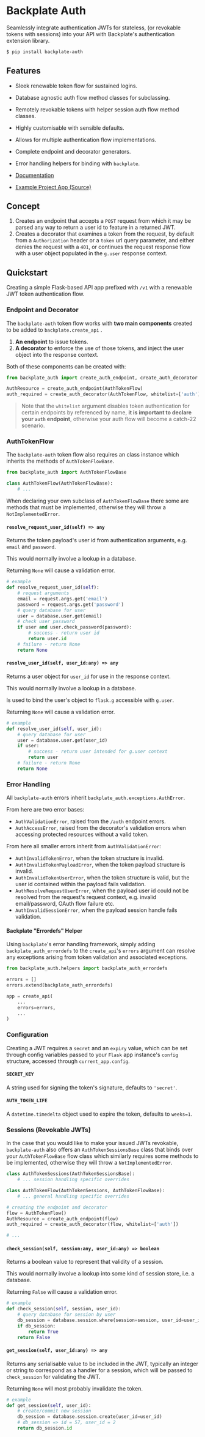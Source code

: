 # Backplate Auth

Seamlessly integrate authentication JWTs for stateless, (or revokable tokens with sessions) into your API with Backplate's authentication extension library.

```bash
$ pip install backplate-auth
```

## Features

- Sleek renewable token flow for sustained logins.
- Database agnostic auth flow method classes for subclassing.
- Remotely revokable tokens with helper session auth flow method classes.
- Highly customisable with sensible defaults.
- Allows for multiple authentication flow implementations.
- Complete endpoint and decorator generators.
- Error handling helpers for binding with `backplate`.

- [Documentation](https://github.com/studioarmix/backplate-auth/tree/master/docs)
- [Example Project App (Source)](https://github.com/studioarmix/backplate-auth/tree/master/example)

## Concept
1. Creates an endpoint that accepts a `POST` request from which it may be parsed any way to return a user id to feature in a returned JWT.
1. Creates a decorator that examines a token from the request, by default from a `Authorization` header or a `token` url query parameter, and either denies the request with a `401`, or continues the request response flow with a user object populated in the `g.user` response context.

## Quickstart

Creating a simple Flask-based API app prefixed with `/v1` with a renewable JWT token authentication flow.

### Endpoint and Decorator

The `backplate-auth` token flow works with **two main components** created to be added to `backplate.create_api` .

1. **An endpoint** to issue tokens.
2. **A decorator** to enforce the use of those tokens, and inject the user object into the response context.

Both of these components can be created with:

```python
from backplate_auth import create_auth_endpoint, create_auth_decorator

AuthResource = create_auth_endpoint(AuthTokenFlow)
auth_required = create_auth_decorator(AuthTokenFlow, whitelist=['auth'])
```

>  Note that the `whitelist` argument disables token authentication for certain endpoints by referenced by name, **it is important to declare your `auth` endpoint**, otherwise your auth flow will become a catch-22 scenario.



### AuthTokenFlow

The `backplate-auth` token flow also requires an class instance which inherits the methods of `AuthTokenFlowBase`.

```python
from backplate_auth import AuthTokenFlowBase

class AuthTokenFlow(AuthTokenFlowBase):
    # ...
```

When declaring your own subclass of `AuthTokenFlowBase` there some are methods that must be implemented, otherwise they will throw a `NotImplementedError`.



#### `resolve_request_user_id(self) => any`

Returns the token payload's user id from authentication arguments, e.g. `email` and `password`.

This would normally involve a lookup in a database.

Returning `None` will cause a validation error.

```python
# example
def resolve_request_user_id(self):
    # request arguments
    email = request.args.get('email')
    password = request.args.get('password')
    # query database for user
    user = database.user.get(email)
    # check user password
    if user and user.check_password(password):
        # success - return user id
        return user.id
    # failure - return None
    return None
```



#### `resolve_user_id(self, user_id:any) => any`

Returns a user object for `user_id` for use in the response context.

This would normally involve a lookup in a database.

Is used to bind the user's object to `flask.g` accessible with `g.user`.

Returning `None` will cause a validation error.

```python
# example
def resolve_user_id(self, user_id):
    # query database for user
    user = database.user.get(user_id)
    if user:
        # success - return user intended for g.user context
        return user
    # failure - return None
    return None
```



### Error Handling

All `backplate-auth` errors inherit `backplate_auth.exceptions.AuthError`.

From here are two error bases:

- `AuthValidationError`, raised from the `/auth` endpoint errors.
- `AuthAccessError`, raised from the decorator's validation errors when accessing protected resources without a valid token.

From here all smaller errors inherit from `AuthValidationError`:

- `AuthInvalidTokenError`, when the token structure is invalid.
- `AuthInvalidTokenPayloadError`, when the token payload structure is invalid.
- `AuthInvalidTokenUserError`, when the token structure is valid, but the user id contained within the payload fails validation.
- `AuthResolveRequestUserError`, when the payload user id could not be resolved from the request's request context, e.g. invalid email/password, OAuth flow failure etc.
- `AuthInvalidSessionError`, when the payload session handle fails validation.



#### Backplate "Errordefs" Helper

Using `backplate`'s error handling framework, simply adding `backplate_auth_errordefs` to the `create_api`'s `errors` argument can resolve any exceptions arising from token validation and associated exceptions.

```python
from backplate_auth.helpers import backplate_auth_errordefs

errors = []
errors.extend(backplate_auth_errordefs)

app = create_api(
    ...
    errors=errors,
    ...
)
```



### Configuration

Creating a JWT requires a `secret` and an `expiry` value, which can be set through config variables passed to your `Flask` app instance's `config` structure, accessed through `current_app.config`.

#### `SECRET_KEY`

A string used for signing the token's signature, defaults to `'secret'`.

#### `AUTH_TOKEN_LIFE`

A `datetime.timedelta` object used to expire the token, defaults to `weeks=1`.




### Sessions (Revokable JWTs)

In the case that you would like to make your issued JWTs revokable, `backplate-auth`  also offers an `AuthTokenSessionsBase` class that binds over your `AuthTokenFlowBase` flow class which similarly requires some methods to be implemented, otherwise they will throw a `NotImplementedError`.

```python
class AuthTokenSessions(AuthTokenSessionsBase):
    # ... session handling specific overrides

class AuthTokenFlow(AuthTokenSessions, AuthTokenFlowBase):
    # ... general handling specific overrides

# creating the endpoint and decorator
flow = AuthTokenFlow()
AuthResource = create_auth_endpoint(flow)
auth_required = create_auth_decorator(flow, whitelist=['auth'])

# ...
```



#### `check_session(self, session:any, user_id:any) => boolean`

Returns a boolean value to represent that validity of a session.

This would normally involve a lookup into some kind of session store, i.e. a database.

Returning `False` will cause a validation error.

```python
# example
def check_session(self, session, user_id):
    # query database for session by user
    db_session = database.session.where(session=session, user_id=user_id)
    if db_session:
        return True
    return False
```



#### `get_session(self, user_id:any) => any`

Returns any serialisable value to be included in the JWT, typically an integer or string to correspond as a handler for a session, which will be passed to `check_session` for validating the JWT.

Returning `None` will most probably invalidate the token.

```python
# example
def get_session(self, user_id):
    # create/commit new session
    db_session = database.session.create(user_id=user_id)
    # db_session => id = 57, user_id = 2
    return db_session.id
```

